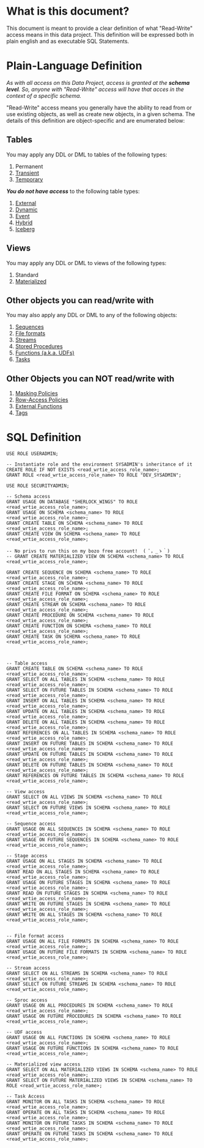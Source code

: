 # What is this document? 

This document is meant to provide a clear definition of what "Read-Write" access means in this data project. This definition will be expressed both in plain english and as executable SQL Statements.

# Plain-Language Definition

*As with all access on this Data Project, access is granted at the **schema level**. So, anyone with "Read-Write" access will have that acces in the context of a specific schema.*

"Read-Write" access means you generally have the ability to read from or use existing objects, as well as create new objects, in a given schema. The details of this definition are object-specific and are enumerated below:

## Tables

You may apply any DDL or DML to tables of the following types:
1. Permanent
2. [Transient](https://docs.snowflake.com/en/user-guide/tables-temp-transient)
3. [Temporary](https://docs.snowflake.com/en/user-guide/tables-temp-transient)

***You do not have access*** to the following table types:
1. [External](https://docs.snowflake.com/en/user-guide/tables-external-intro)
2. [Dynamic](https://docs.snowflake.com/en/user-guide/dynamic-tables-intro)
3. [Event](https://docs.snowflake.com/en/developer-guide/logging-tracing/event-table-setting-up)
4. [Hybrid](https://docs.snowflake.com/en/user-guide/tables-hybrid)
5. [Iceberg](https://docs.snowflake.com/en/user-guide/tables-iceberg)

## Views

You may apply any DDL or DML to views of the following types:
1. Standard
2. [Materialized](https://docs.snowflake.com/en/user-guide/views-materialized)

## Other objects you can read/write with

You may also apply any DDL or DML to any of the following objects:
1. [Sequences](https://docs.snowflake.com/en/user-guide/querying-sequences)
2. [File formats](https://docs.snowflake.com/en/sql-reference/sql/create-file-format)
3. [Streams](https://docs.snowflake.com/en/user-guide/streams-intro)
4. [Stored Procedures](https://docs.snowflake.com/en/developer-guide/stored-procedure/stored-procedures-usage)
5. [Functions (a.k.a. UDFs)](https://docs.snowflake.com/en/developer-guide/udf/udf-overview)
6. [Tasks](https://docs.snowflake.com/en/user-guide/tasks-intro)

## Other Objects you can NOT read/write with
1. [Masking Policies](https://docs.snowflake.com/user-guide/security-column-ddm-intro)
2. [Row-Access Policies](https://docs.snowflake.com/en/user-guide/security-row-intro)
3. [External Functions](https://docs.snowflake.com/en/sql-reference/external-functions-introduction)
4. [Tags](https://docs.snowflake.com/en/user-guide/object-tagging)

# SQL Definition

```
USE ROLE USERADMIN;

-- Instantiate role and the environment SYSADMIN's inheritance of it
CREATE ROLE IF NOT EXISTS <read_wrtie_access_role_name>;
GRANT ROLE <read_wrtie_access_role_name> TO ROLE "DEV_SYSADMIN";

USE ROLE SECURITYADMIN;

-- Schema access
GRANT USAGE ON DATABASE "SHERLOCK_WINGS" TO ROLE <read_wrtie_access_role_name>;
GRANT USAGE ON SCHEMA <schema_name> TO ROLE <read_wrtie_access_role_name>;
GRANT CREATE TABLE ON SCHEMA <schema_name> TO ROLE <read_wrtie_access_role_name>;
GRANT CREATE VIEW ON SCHEMA <schema_name> TO ROLE <read_wrtie_access_role_name>;

-- No privs to run this on my bozo free account!  ( ﾟ，_ゝ｀)
-- GRANT CREATE MATERIALIZED VIEW ON SCHEMA <schema_name> TO ROLE <read_wrtie_access_role_name>;

GRANT CREATE SEQUENCE ON SCHEMA <schema_name> TO ROLE <read_wrtie_access_role_name>;
GRANT CREATE STAGE ON SCHEMA <schema_name> TO ROLE <read_wrtie_access_role_name>;
GRANT CREATE FILE FORMAT ON SCHEMA <schema_name> TO ROLE <read_wrtie_access_role_name>;
GRANT CREATE STREAM ON SCHEMA <schema_name> TO ROLE <read_wrtie_access_role_name>;
GRANT CREATE PROCEDURE ON SCHEMA <schema_name> TO ROLE <read_wrtie_access_role_name>;
GRANT CREATE FUNCTION ON SCHEMA <schema_name> TO ROLE <read_wrtie_access_role_name>;
GRANT CREATE TASK ON SCHEMA <schema_name> TO ROLE <read_wrtie_access_role_name>;



-- Table access
GRANT CREATE TABLE ON SCHEMA <schema_name> TO ROLE <read_wrtie_access_role_name>;
GRANT SELECT ON ALL TABLES IN SCHEMA <schema_name> TO ROLE <read_wrtie_access_role_name>;
GRANT SELECT ON FUTURE TABLES IN SCHEMA <schema_name> TO ROLE <read_wrtie_access_role_name>;
GRANT INSERT ON ALL TABLES IN SCHEMA <schema_name> TO ROLE <read_wrtie_access_role_name>;
GRANT UPDATE ON ALL TABLES IN SCHEMA <schema_name> TO ROLE <read_wrtie_access_role_name>;
GRANT DELETE ON ALL TABLES IN SCHEMA <schema_name> TO ROLE <read_wrtie_access_role_name>;
GRANT REFERENCES ON ALL TABLES IN SCHEMA <schema_name> TO ROLE <read_wrtie_access_role_name>;
GRANT INSERT ON FUTURE TABLES IN SCHEMA <schema_name> TO ROLE <read_wrtie_access_role_name>;
GRANT UPDATE ON FUTURE TABLES IN SCHEMA <schema_name> TO ROLE <read_wrtie_access_role_name>;
GRANT DELETE ON FUTURE TABLES IN SCHEMA <schema_name> TO ROLE <read_wrtie_access_role_name>;
GRANT REFERENCES ON FUTURE TABLES IN SCHEMA <schema_name> TO ROLE <read_wrtie_access_role_name>;

-- View access
GRANT SELECT ON ALL VIEWS IN SCHEMA <schema_name> TO ROLE <read_wrtie_access_role_name>;
GRANT SELECT ON FUTURE VIEWS IN SCHEMA <schema_name> TO ROLE <read_wrtie_access_role_name>;

-- Sequence access
GRANT USAGE ON ALL SEQUENCES IN SCHEMA <schema_name> TO ROLE <read_wrtie_access_role_name>;
GRANT USAGE ON FUTURE SEQUENCES IN SCHEMA <schema_name> TO ROLE <read_wrtie_access_role_name>;

-- Stage access
GRANT USAGE ON ALL STAGES IN SCHEMA <schema_name> TO ROLE <read_wrtie_access_role_name>;
GRANT READ ON ALL STAGES IN SCHEMA <schema_name> TO ROLE <read_wrtie_access_role_name>;
GRANT USAGE ON FUTURE STAGES IN SCHEMA <schema_name> TO ROLE <read_wrtie_access_role_name>;
GRANT READ ON FUTURE STAGES IN SCHEMA <schema_name> TO ROLE <read_wrtie_access_role_name>;
GRANT WRITE ON FUTURE STAGES IN SCHEMA <schema_name> TO ROLE <read_wrtie_access_role_name>;
GRANT WRITE ON ALL STAGES IN SCHEMA <schema_name> TO ROLE <read_wrtie_access_role_name>;


-- File format access
GRANT USAGE ON ALL FILE FORMATS IN SCHEMA <schema_name> TO ROLE <read_wrtie_access_role_name>;
GRANT USAGE ON FUTURE FILE FORMATS IN SCHEMA <schema_name> TO ROLE <read_wrtie_access_role_name>;

-- Stream access
GRANT SELECT ON ALL STREAMS IN SCHEMA <schema_name> TO ROLE <read_wrtie_access_role_name>;
GRANT SELECT ON FUTURE STREAMS IN SCHEMA <schema_name> TO ROLE <read_wrtie_access_role_name>;

-- Sproc access
GRANT USAGE ON ALL PROCEDURES IN SCHEMA <schema_name> TO ROLE <read_wrtie_access_role_name>;
GRANT USAGE ON FUTURE PROCEDURES IN SCHEMA <schema_name> TO ROLE <read_wrtie_access_role_name>;

-- UDF access
GRANT USAGE ON ALL FUNCTIONS IN SCHEMA <schema_name> TO ROLE <read_wrtie_access_role_name>;
GRANT USAGE ON FUTURE FUNCTIONS IN SCHEMA <schema_name> TO ROLE <read_wrtie_access_role_name>;

-- Materialized view access
GRANT SELECT ON ALL MATERIALIZED VIEWS IN SCHEMA <schema_name> TO ROLE <read_wrtie_access_role_name>;
GRANT SELECT ON FUTURE MATERIALIZED VIEWS IN SCHEMA <schema_name> TO ROLE <read_wrtie_access_role_name>;

-- Task Access
GRANT MONITOR ON ALL TASKS IN SCHEMA <schema_name> TO ROLE <read_wrtie_access_role_name>;
GRANT OPERATE ON ALL TASKS IN SCHEMA <schema_name> TO ROLE <read_wrtie_access_role_name>;
GRANT MONITOR ON FUTURE TASKS IN SCHEMA <schema_name> TO ROLE <read_wrtie_access_role_name>;
GRANT OPERATE ON FUTURE TASKS IN SCHEMA <schema_name> TO ROLE <read_wrtie_access_role_name>;
```
